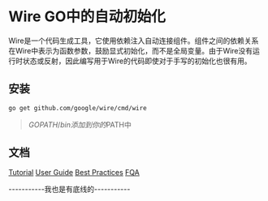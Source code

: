 # Wire GO中的自动初始化

Wire是一个代码生成工具，它使用依赖注入自动连接组件。组件之间的依赖关系在Wire中表示为函数参数，鼓励显式初始化，而不是全局变量。由于Wire没有运行时状态或反射，因此编写用于Wire的代码即使对于手写的初始化也很有用。

## 安装

```bash
go get github.com/google/wire/cmd/wire
```

> $GOPATH/bin 添加到你的$PATH中

## 文档

[Tutorial](https://github.com/google/wire/blob/master/_tutorial/README.md)
[User Guide](https://github.com/google/wire/blob/master/docs/guide.md)
[Best Practices](https://github.com/google/wire/blob/master/docs/best-practices.md)
[FQA](https://github.com/google/wire/blob/master/docs/faq.md)

-----------我也是有底线的-----------
